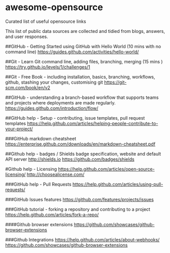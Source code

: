 # awesome-opensource
Curated list of useful opensource links

This list of public data sources are collected and tidied from blogs, answers, and user responses. 

##GitHub - Getting Started using GitHub with Hello World (10 mins with no command line)
https://guides.github.com/activities/hello-world/

##Git - Learn Git command line, adding files, branching, merging (15 mins )
https://try.github.io/levels/1/challenges/1

##Git - Free Book - including installation, basics, branching, workflows, github, stashing your changes, customising git
https://git-scm.com/book/en/v2

##GitHub - understanding a branch-based workflow that supports teams and projects where deployments are made regularly.
https://guides.github.com/introduction/flow/

##GitHub help - Setup -  contributing, issue templates, pull request templates
https://help.github.com/articles/helping-people-contribute-to-your-project/

###GitHub markdown cheatsheet
https://enterprise.github.com/downloads/en/markdown-cheatsheet.pdf

##Github help - badges /
Shields badge specification, website and default API server http://shields.io
https://github.com/badges/shields

#Github help - Licensing
https://help.github.com/articles/open-source-licensing/
http://choosealicense.com/

###GitHub help - Pull Requests
https://help.github.com/articles/using-pull-requests/


###GitHub Issues features
https://github.com/features/projects/issues

###GitHub tutorial - forking a repository and contributing to a project
https://help.github.com/articles/fork-a-repo/

####Github browser extensions
https://github.com/showcases/github-browser-extensions


###Github Integrations
https://help.github.com/articles/about-webhooks/
https://github.com/showcases/github-browser-extensions
